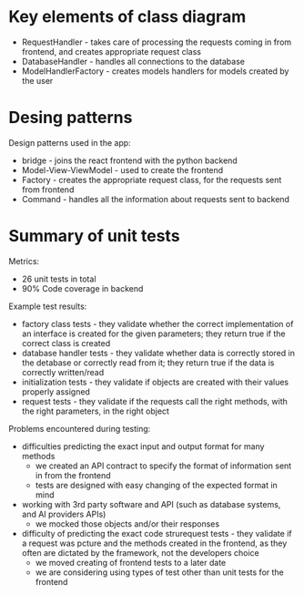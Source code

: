 # Key elements of class diagram
- RequestHandler - takes care of processing the requests coming in from frontend, and creates appropriate request class
- DatabaseHandler - handles all connections to the database
- ModelHandlerFactory - creates models handlers for models created by the user

# Desing patterns
Design patterns used in the app:
- bridge - joins the react frontend with the python backend
- Model-View-ViewModel - used to create the frontend
- Factory - creates the appropriate request class,
for the requests sent from frontend
- Command - handles all the information about requests sent to backend


# Summary of unit tests
Metrics:   
- 26 unit tests in total
- 90% Code coverage in backend

Example test results:
- factory class tests - they validate whether the correct implementation of an interface is created for the given parameters; they return true if the correct class is created
- database handler tests - they validate whether data is correctly stored in the detabase or correctly read from it; they return true if the data is correctly written/read
- initialization tests - they validate if objects are created with their values properly assigned
- request tests - they validate if the requests call the right methods, with the right parameters, in the right object

Problems encountered during testing:
- difficulties predicting the exact input and output format for many methods
    - we created an API contract to specify the format of 
    information sent in from the frontend
    - tests are designed with easy changing of the expected
    format in mind
- working with 3rd party software and API (such as database systems, and AI providers APIs)
    - we mocked those objects and/or their responses
- difficulty of predicting the exact code strurequest tests - they validate if a request was pcture and the
methods created in the frontend, as they often are dictated by the framework, not the developers choice
    - we moved creating of frontend tests to a later date
    - we are considering using types of test other than unit tests for the frontend